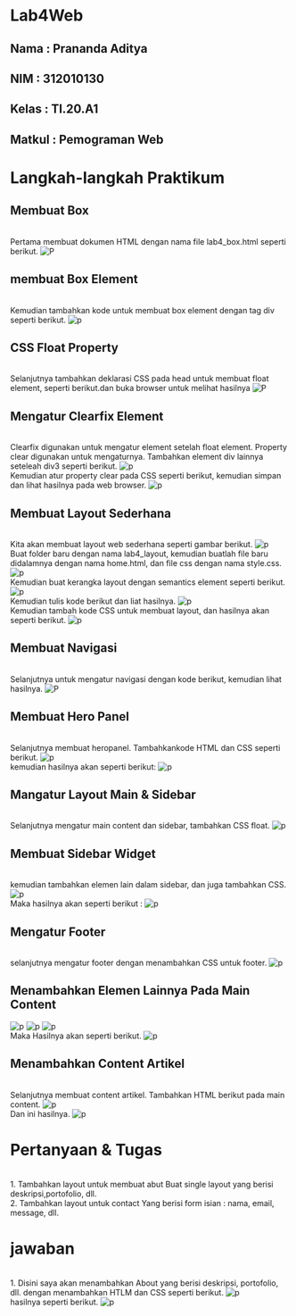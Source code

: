 # Lab4Web
## Nama     : Prananda Aditya
## NIM      : 312010130
## Kelas    : TI.20.A1
## Matkul   : Pemograman Web

# Langkah-langkah Praktikum
## Membuat Box
<br>Pertama membuat dokumen HTML dengan nama file lab4_box.html seperti berikut.
![P](img/SS1.png)
## membuat Box Element
<br>Kemudian tambahkan kode untuk membuat box element dengan tag div seperti berikut.
![p](img/SS2.png)
## CSS Float Property
<br>Selanjutnya tambahkan deklarasi CSS pada head untuk membuat float element, seperti berikut.dan buka browser untuk melihat hasilnya
![P](img/SS3.png)
## Mengatur Clearfix Element
<br>Clearfix digunakan untuk mengatur element setelah float element. Property clear digunakan untuk mengaturnya. Tambahkan element div lainnya seteleah div3 seperti berikut.
![p](img/SS4.png)
<br>Kemudian atur property clear pada CSS seperti berikut, kemudian simpan dan lihat hasilnya pada web browser. 
![p](img/SS5.png)

## Membuat Layout Sederhana
<br>Kita akan membuat layout web sederhana seperti gambar berikut.
![p](img/layout.png)
<br>Buat folder baru dengan nama lab4_layout, kemudian buatlah file baru didalamnya dengan nama home.html, dan file css dengan nama style.css.
![p](img/SS6.png)
<br>Kemudian buat kerangka layout dengan semantics element seperti berikut.
![p](img/kerangkalayout.png)
<br>Kemudian tulis kode berikut dan liat hasilnya.
![p](img/SS7.png)
<br>Kemudian tambah kode CSS untuk membuat layout, dan hasilnya akan seperti berikut.
![p](img/SS8.png)

## Membuat Navigasi
<br>Selanjutnya untuk mengatur navigasi dengan kode berikut, kemudian lihat hasilnya.
![P](img/SS9.png)

## Membuat Hero Panel
<br>Selanjutnya membuat heropanel. Tambahkankode HTML dan CSS seperti berikut.
![p](img/SS10.png)
<br>kemudian hasilnya akan seperti berikut:
![p](img/SS11.png)

## Mangatur Layout Main & Sidebar
<br>Selanjutnya mengatur main content dan sidebar, tambahkan CSS float.
![p](img/SS12.png)

## Membuat Sidebar Widget
<br>kemudian tambahkan elemen lain dalam sidebar, dan juga tambahkan CSS.
![p](img/SS13.png)
<br>Maka hasilnya akan seperti berikut :
![p](img/SS14.png)

## Mengatur Footer
<br>selanjutnya mengatur footer dengan menambahkan CSS untuk footer.
![p](img/SS15.png)

## Menambahkan Elemen Lainnya Pada Main Content
![p](img/SS16.png)
![p](img/SS17.png)
![p](img/SS18.png)
<br>Maka Hasilnya akan seperti berikut.
![p](img/SS19.png)

## Menambahkan Content Artikel
<br>Selanjutnya membuat content artikel. Tambahkan HTML berikut pada main content.
![p](img/SS20.png)
<br>Dan ini hasilnya.
![p](img/SS21.png)

# Pertanyaan & Tugas
<br>1. Tambahkan layout untuk membuat abut
Buat single layout yang berisi deskripsi,portofolio, dll.
<br>2. Tambahkan layout untuk contact
Yang berisi form isian : nama, email, message, dll.

# jawaban
<br>1. Disini saya akan menambahkan About yang berisi deskripsi, portofolio, dll. dengan menambahkan HTLM dan CSS seperti berikut.
![p](img/SS22.png)
<br>hasilnya seperti berikut.
![p](img/SS23.png)